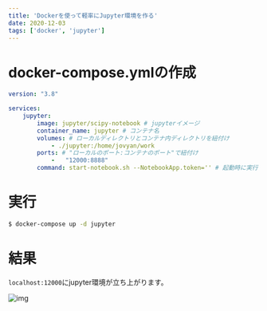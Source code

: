 ```yaml
---
title: 'Dockerを使って軽率にJupyter環境を作る'
date: 2020-12-03
tags: ['docker', 'jupyter']
---
```


# docker-compose.ymlの作成

```yml
version: "3.8"

services:
	jupyter:
    	image: jupyter/scipy-notebook # jupyterイメージ
        container_name: jupyter # コンテナ名
        volumes: # ローカルディレクトリとコンテナ内ディレクトリを紐付け
            - ./jupyter:/home/jovyan/work
        ports: # "ローカルのポート:コンテナのポート"で紐付け
            -   "12000:8888"
        command: start-notebook.sh --NotebookApp.token='' # 起動時に実行するのコマンド
```

# 実行

```zsh
$ docker-compose up -d jupyter
```

# 結果

`localhost:12000`にjupyter環境が立ち上がります。

![img](https://i.gyazo.com/d2112f8d907ca1901527d6db12029ad7.png)